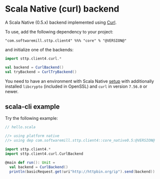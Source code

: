 # Scala Native (curl) backend

A Scala Native (0.5.x) backend implemented using [Curl](https://github.com/curl/curl/blob/master/include/curl/curl.h).

To use, add the following dependency to your project:

```
"com.softwaremill.sttp.client4" %%% "core" % "@VERSION@"
```

and initialize one of the backends:

```scala
import sttp.client4.curl.*

val backend = CurlBackend()
val tryBackend = CurlTryBackend()
```

You need to have an environment with Scala Native [setup](https://scala-native.readthedocs.io/en/latest/user/setup.html)
with additionally installed `libcrypto` (included in OpenSSL) and `curl` in version `7.56.0` or newer.

## scala-cli example

Try the following example:

```scala
// hello.scala

//> using platform native
//> using dep com.softwaremill.sttp.client4::core_native0.5:@VERSION@

import sttp.client4.*
import sttp.client4.curl.CurlBackend

@main def run(): Unit =
  val backend = CurlBackend()
  println(basicRequest.get(uri"http://httpbin.org/ip").send(backend))
```

